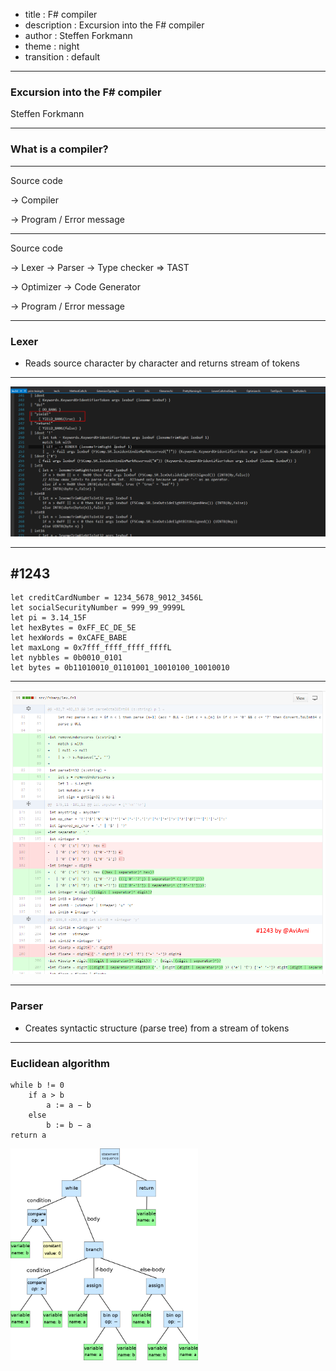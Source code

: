 - title : F# compiler
- description : Excursion into the F# compiler
- author : Steffen Forkmann
- theme : night
- transition : default

***

### Excursion into the F# compiler

Steffen Forkmann

***

### What is a compiler?

---

Source code 
 
   -> Compiler
   
-> Program / Error message

---

Source code 
 
   -> Lexer -> Parser -> Type checker => TAST
   
   -> Optimizer -> Code Generator
   
-> Program / Error message

***

### Lexer

* Reads source character by character and returns stream of tokens

---

![Lexer pattern match](images/Lexer.png)

---

## #1243

    let creditCardNumber = 1234_5678_9012_3456L
    let socialSecurityNumber = 999_99_9999L
    let pi = 3.14_15F
    let hexBytes = 0xFF_EC_DE_5E
    let hexWords = 0xCAFE_BABE
    let maxLong = 0x7fff_ffff_ffff_ffffL
    let nybbles = 0b0010_0101
    let bytes = 0b11010010_01101001_10010100_10010010

---

<img src="images/PR1243.png" alt="Underscores in number literals" width=700 >

***

### Parser

* Creates syntactic structure (parse tree) from a stream of tokens

---

### Euclidean algorithm

    while b != 0
        if a > b
            a := a − b
        else
            b := b − a
    return a

<img src="images/AST.svg.png" alt="AST from wikipedia" width=300 >